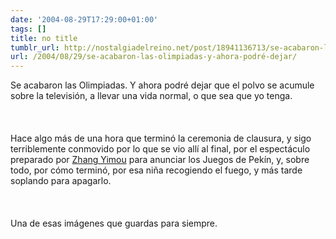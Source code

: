 ```yaml
---
date: '2004-08-29T17:29:00+01:00'
tags: []
title: no title
tumblr_url: http://nostalgiadelreino.net/post/18941136713/se-acabaron-las-olimpiadas-y-ahora-podré-dejar
url: /2004/08/29/se-acabaron-las-olimpiadas-y-ahora-podré-dejar/
---
```


<p>Se acabaron las Olimpiadas. Y ahora podré dejar que el polvo se acumule sobre la televisión, a llevar una vida normal, o que sea que yo tenga.<br/><br/><br/><br/>Hace algo más de una hora que terminó la ceremonia de clausura, y sigo terriblemente conmovido por lo que se vio allí al final, por el espectáculo preparado por <a href="http://www.imdb.com/name/nm0955443">Zhang Yimou</a> para anunciar los Juegos de Pekín, y, sobre todo, por cómo terminó, por esa niña recogiendo el fuego, y más tarde soplando para apagarlo. <br/><br/><br/><br/>Una de esas imágenes que guardas para siempre.<br/><br/></p><div class="blogger-post-footer"><img width="1" height="1" src="https://blogger.googleusercontent.com/tracker/1180118427259117074-3524514437056749177?l=nostalgiadelreino.blogspot.com" alt=""/></div>